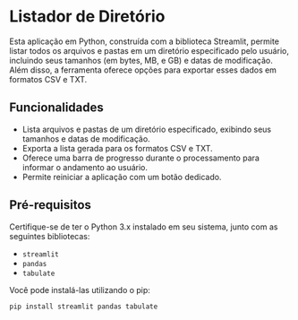 # Listador de Diretório

Esta aplicação em Python, construída com a biblioteca Streamlit, permite listar todos os arquivos e pastas em um diretório especificado pelo usuário, incluindo seus tamanhos (em bytes, MB, e GB) e datas de modificação. Além disso, a ferramenta oferece opções para exportar esses dados em formatos CSV e TXT.

## Funcionalidades

- Lista arquivos e pastas de um diretório especificado, exibindo seus tamanhos e datas de modificação.
- Exporta a lista gerada para os formatos CSV e TXT.
- Oferece uma barra de progresso durante o processamento para informar o andamento ao usuário.
- Permite reiniciar a aplicação com um botão dedicado.

## Pré-requisitos

Certifique-se de ter o Python 3.x instalado em seu sistema, junto com as seguintes bibliotecas:

- `streamlit`
- `pandas`
- `tabulate`

Você pode instalá-las utilizando o pip:

```bash
pip install streamlit pandas tabulate

